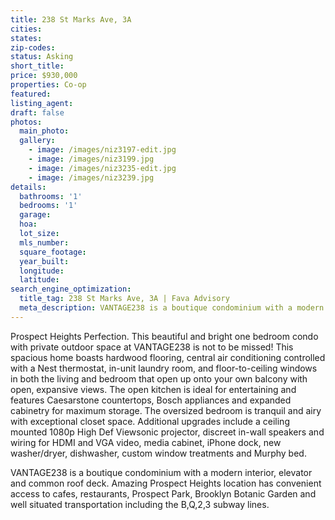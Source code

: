 ```yaml
---
title: 238 St Marks Ave, 3A
cities:
states:
zip-codes:
status: Asking
short_title:
price: $930,000
properties: Co-op
featured:
listing_agent:
draft: false
photos:
  main_photo: 
  gallery:
    - image: /images/niz3197-edit.jpg
    - image: /images/niz3199.jpg
    - image: /images/niz3235-edit.jpg
    - image: /images/niz3239.jpg
details:
  bathrooms: '1'
  bedrooms: '1'
  garage:
  hoa:
  lot_size:
  mls_number:
  square_footage:
  year_built:
  longitude:
  latitude:
search_engine_optimization:
  title_tag: 238 St Marks Ave, 3A | Fava Advisory
  meta_description: VANTAGE238 is a boutique condominium with a modern interior, elevator and common roof deck. Amazing Prospect Heights location has convenient access to cafes, restaurants, Prospect Park
---
```


Prospect Heights Perfection. This beautiful and bright one bedroom condo with private outdoor space at VANTAGE238 is not to be missed! This spacious home boasts hardwood flooring, central air conditioning controlled with a Nest thermostat, in-unit laundry room, and floor-to-ceiling windows in both the living and bedroom that open up onto your own balcony with open, expansive views. The open kitchen is ideal for entertaining and features Caesarstone countertops, Bosch appliances and expanded cabinetry for maximum storage. The oversized bedroom is tranquil and airy with exceptional closet space. Additional upgrades include a ceiling mounted 1080p High Def Viewsonic projector, discreet in-wall speakers and wiring for HDMI and VGA video, media cabinet, iPhone dock, new washer/dryer, dishwasher, custom window treatments and Murphy bed.

VANTAGE238 is a boutique condominium with a modern interior, elevator and common roof deck. Amazing Prospect Heights location has convenient access to cafes, restaurants, Prospect Park, Brooklyn Botanic Garden and well situated transportation including the B,Q,2,3 subway lines.